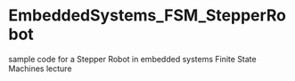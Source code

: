 EmbeddedSystems_FSM_StepperRobot
================================

sample code for a Stepper Robot in embedded systems Finite State Machines lecture
